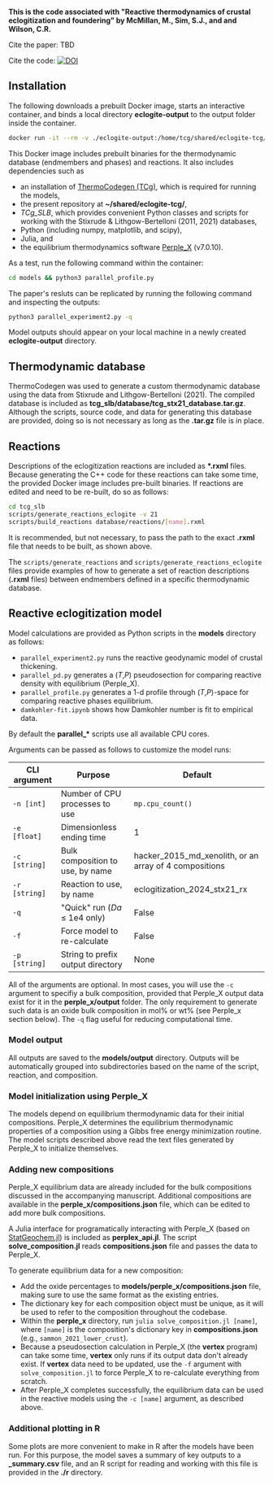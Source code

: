 **This is the code associated with "Reactive thermodynamics of crustal eclogitization and foundering" by McMillan, M., Sim, S.J., and and Wilson, C.R.**

Cite the paper: TBD

Cite the code:
[![DOI](https://zenodo.org/badge/DOI/10.5281/zenodo.10835976.svg)](https://doi.org/10.5281/zenodo.10835976)

## Installation

The following downloads a prebuilt Docker image, starts an interactive container, and binds a local directory **eclogite-output** to the output folder inside the container.

```bash
docker run -it --rm -v ./eclogite-output:/home/tcg/shared/eclogite-tcg/models/output registry.gitlab.com/mitchellmcm27/eclogite-tcg
```

This Docker image includes prebuilt binaries for the thermodynamic database (endmembers and phases) and reactions.
It also includes dependencies such as
- an installation of [ThermoCodegen (TCg)](https://gitlab.com/ENKI-portal/ThermoCodegen), which is required for running the models,
- the present repository at **~/shared/eclogite-tcg/**,
- *TCg_SLB*, which provides convenient Python classes and scripts for working with the Stixrude & Lithgow-Bertelloni (2011, 2021) databases,
- Python (including numpy, matplotlib, and scipy),
- Julia, and
- the equilibrium thermodynamics software [Perple_X](https://github.com/jadconnolly/Perple_X) (v7.0.10).

As a test, run the following command within the container:

```bash
cd models && python3 parallel_profile.py
```

The paper's resluts can be replicated by running the following command and inspecting the outputs:

```bash
python3 parallel_experiment2.py -q
```

Model outputs should appear on your local machine in a newly created **eclogite-output** directory.

## Thermodynamic database

ThermoCodegen was used to generate a custom thermodynamic database using the data from Stixrude and Lithgow-Bertelloni (2021).
The compiled database is included as **tcg_slb/database/tcg_stx21_database.tar.gz**.
Although the scripts, source code, and data for generating this database are provided, doing so is not necessary as long as the **.tar.gz** file is in place.

## Reactions 

Descriptions of the eclogitization reactions are included as **\*.rxml** files.
Because generating the C++ code for these reactions can take some time, the provided Docker image includes pre-built binaries.
If reactions are edited and need to be re-built, do so as follows:

```bash
cd tcg_slb
scripts/generate_reactions_eclogite -v 21
scripts/build_reactions database/reactions/[name].rxml
```
It is recommended, but not necessary, to pass the path to the exact **.rxml** file that needs to be built, as shown above.

The `scripts/generate_reactions` and `scripts/generate_reactions_eclogite` files provide examples of how to generate a set of reaction descriptions (**.rxml** files) between endmembers defined in a specific thermodynamic database.

## Reactive eclogitization model

Model calculations are provided as Python scripts in the **models** directory as follows:

- `parallel_experiment2.py` runs the reactive geodynamic model of crustal thickening.
- `parallel_pd.py` generates a (_T_,_P_) pseudosection for comparing reactive density with equilibrium (Perple_X).
- `parallel_profile.py` generates a 1-d profile through (_T_,_P_)-space for comparing reactive phases equilibrium.
- `damkohler-fit.ipynb` shows how Damkohler number is fit to empirical data.

By default the **parallel_\*** scripts use all available CPU cores.

Arguments can be passed as follows to customize the model runs:

| CLI argument    |  Purpose                           | Default                      |
|-----------------|------------------------------------|------------------------------|
|   `-n [int]`    | Number of CPU processes to use     | `mp.cpu_count()`             |
|   `-e [float]`  | Dimensionless ending time          | 1                            |
|   `-c [string]` | Bulk composition to use, by name   | hacker_2015_md_xenolith, or an array of 4 compositions   |
|   `-r [string]` | Reaction to use, by name           | eclogitization_2024_stx21_rx |
|   `-q`          | "Quick" run (_Da_ ≤ 1e4 only)      | False                        |
|   `-f`          | Force model to re-calculate              | False                        |
|   `-p [string]` | String to prefix output directory  | None                         |

All of the arguments are optional.
In most cases, you will use the `-c` argument to specifiy a bulk composition, provided that Perple_X output data exist for it in the **perple_x/output** folder.
The only requirement to generate such data is an oxide bulk composition in mol% or wt% (see Perple_x section below).
The `-q` flag useful for reducing computational time.

### Model output

All outputs are saved to the **models/output** directory.
Outputs will be automatically grouped into subdirectories based on the name of the script, reaction, and composition.

### Model initialization using Perple_X

The models depend on equilibrium thermodynamic data for their initial compositions.
Perple_X determines the equilibrium thermodynamic properties of a composition using a Gibbs free energy minimization routine.
The model scripts described above read the text files generated by Perple_X to initialize themselves.

### Adding new compositions

Perple_X equilibrium data are already included for the bulk compositions discussed in the accompanying manuscript.
Additional compositions are available in the **perple_x/compositions.json** file, which can be edited to add more bulk compositions.

A Julia interface for programatically interacting with Perple_X (based on [StatGeochem.jl](https://osf.io/tjhmw/)) is included as **perplex_api.jl**.
The script **solve_composition.jl** reads **compositions.json** file and passes the data to Perple_X.

To generate equilibrium data for a new composition:

- Add the oxide percentages to **models/perple_x/compositions.json** file, making sure to use the same format as the existing entries.
- The dictionary key for each composition object must be unique, as it will be used to refer to the composition throughout the codebase.
- Within the **perple_x** directory, run `julia solve_composition.jl [name]`, where `[name]` is the composition's dictionary key in **compositions.json** (e.g., `sammon_2021_lower_crust`).
- Because a pseudosection calculation in Perple_X (the **vertex** program) can take some time, **vertex** only runs if its output data don't already exist. If **vertex** data need to be updated, use the `-f` argument with `solve_composition.jl` to force Perple_X to re-calculate everything from scratch.
- After Perple_X completes successfully, the equilibrium data can be used in the reactive models using the `-c [name]` argument, as described above.

### Additional plotting in R

Some plots are more convenient to make in R after the models have been run.
For this purpose, the model saves a summary of key outputs to a **_summary.csv** file, and an R script for reading and working with this file is provided in the **./r** directory.

